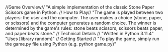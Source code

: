 //Game Overview//
      "A simple implementation of the classic Stone Paper Scissors game in Python.
// How to Play//
      "The game is played between two players: the user and the computer. The user makes a choice (stone, paper, or scissors) and the computer generates a random 
       choice. The winner is determined by the game's rules: stone beats scissors, scissors beats paper, and paper beats stone."
// Technical Details //
       "Written in Python 3.11.4"
       "Uses [library random]"
// Getting Started //
       "To play the game, simply run the game.py file using Python (e.g. python game.py)"
